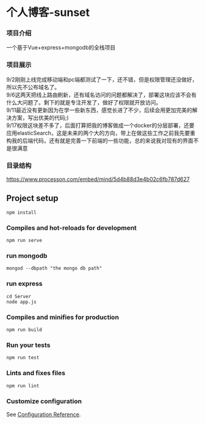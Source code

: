 # 个人博客-sunset

### 项目介绍
一个基于Vue+express+mongodb的全栈项目

### 项目展示
9/2刚刚上线完成移动端和pc端都测试了一下，还不错，但是权限管理还没做好，所以先不公布域名了。  
9/6这两天把线上路由刷新，还有域名访问的问题都解决了，部署这块应该不会有什么大问题了。剩下的就是专注开发了，做好了权限就开放访问。  
9/11最近没有更新因为在学一些新东西，感觉长进了不少，后续会用更加完美的解决方案，写出优美的代码;)  
9/17权限这块差不多了，后面打算把我的博客做成一个docker的分层部署，还要应用elasticSearch，这是未来的两个大的方向，带上在做这些工作之前我先要重构我的后端代码，还有就是完善一下前端的一些功能，总的来说我对现有的界面不是很满意

### 目录结构
https://www.processon.com/embed/mind/5d4b88d3e4b02c6fb787d627

## Project setup
```
npm install
```

### Compiles and hot-reloads for development
```
npm run serve
```

### run mongodb
```
mongod --dbpath "the mongo db path"
```

### run express
 ```
 cd Server
 node app.js
 ```

### Compiles and minifies for production
```
npm run build
```

### Run your tests
```
npm run test
```

### Lints and fixes files
```
npm run lint
```

### Customize configuration
See [Configuration Reference](https://cli.vuejs.org/config/).
